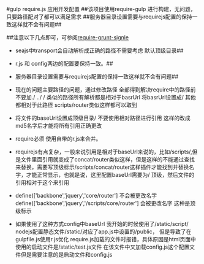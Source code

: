 #gulp require.js 应用开发配置
##该项目使用require-gulp 进行构建，无问题，只要路径配对了都可以满足需求
##服务器目录设置需要与requirejs配置的保持一致这样就不会有问题##


##注意以下几点即可，可参阅[require-grunt-signle](https://github.com/IORI20091101/studyCollection/tree/master/node/require-grunt-signle)
* seajs中transport会自动解析成正确的路径不需要考虑 默认顶级目录##
* r.js 和 config两边的配置要保持一致。##
* 服务器目录设置需要与requirejs配置的保持一致这样就不会有问题##
* 现在的问题主要路径的问题，通过修改路径 全部得到解决require中的路径前不要加./ ../ / 类似的路径所有解析都是相对于basrUrl  将basrUrl设置成/ 其他都相对于此路径 scripts/router类似这样都可以取到
* 将文件的baseUrl设置成顶级目录/ 不要使用相对路径进行引用 这样的改成md5名字后才能将所有引用正确更改

* require必须 使用自带的r.js来合并。
* requirejs有点复杂，一般来说引用是相对于baseUrl来说的，比如/scripts/,但是文件里面引用就变成了concat/router类似这样，但是这样的不能通过查找来替换，需要写顶级标示/scripts/concat/router这样插件才能找到并替换名字，才能正常显示，也就是说，这里配置baseUrl需要为/ 顶级，然后文件的引用相对于这个来引用

* define(['backbone','jquery','core/router']          不会被更改名字 define(['backbone','jquery','/scripts/core/router'] 会被更改名字 这种是顶级标示

* 如果使用了这种方式config中baseUrl 我开始的时候使用了/static/script/  nodejs配置静态文件/static/对应了app.js中设置的/public， 但是导致了在 gulpfile.js使用r.js优化 require.js加载的文件时报错，具体原因是html页面中使用的启动文件是/static/test.js文件 在该文件中又加载config.js这个配置文件但是需要注意的是启动文件和config.js







